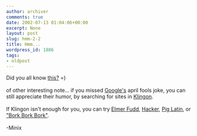 ```yaml
---
author: archiver
comments: true
date: 2002-07-13 01:04:06+00:00
excerpt: None
layout: post
slug: hmm-2-2
title: Hmm...
wordpress_id: 1886
tags:
- oldpost
---
```


Did you all know <a href = "http://www.sacbee.com/state_wire/story/3509597p-4535751c.html">this?</a> =)<br /><br />of other interesting note... if you missed <a href = "http://www.google.com">Google's</a> april fools joke, you can still appreciate their humor, by searching for sites in <a href = "http://www.google.com/intl/xx-klingon/">Klingon</a>.<br /><br />If Klingon isn't enough for you, you can try <a href = "http://www.google.com/intl/xx-elmer/">Elmer Fudd</a>, <a href = "http://www.google.com/intl/xx-hacker/">Hacker</a>, <a href = "http://www.google.com/intl/xx-piglatin/">Pig Latin</a>, or <a href = "http://www.google.com/intl/xx-bork/">"Bork Bork Bork"</a>.  <br /><br />-Minix